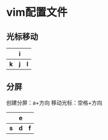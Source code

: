 # vim配置文件

## 光标移动

|  | i |  |
| :---: | :---:| :---: |
| **k** | **j** | **l** |

## 分屏

创建分屏：a+方向
移动光标：空格+方向

|  | e |  |
| :---: | :---:| :---: |
| **s** | **d** | **f** |

